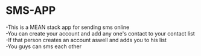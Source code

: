 # SMS-APP

-This is a MEAN stack app for sending sms online\
-You can create your account and add any one's contact to your contact list\
-If that person creates an account aswell and adds you to his list\
-You guys can sms each other
